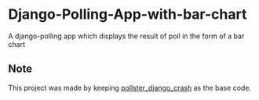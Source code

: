 # Django-Polling-App-with-bar-chart
A django-polling app which displays the result of poll in the form of a bar chart

## Note
This project was made by keeping [pollster_django_crash](https://github.com/luthra2059/pollster_django_crash) as the base code.
